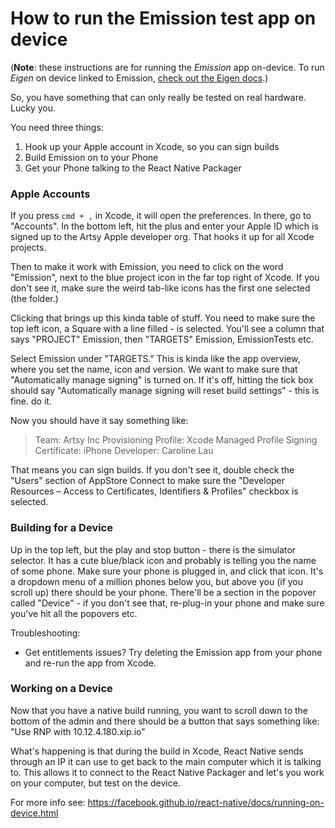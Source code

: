 # How to run the Emission test app on device

(**Note**: these instructions are for running the _Emission_ app on-device. To run _Eigen_ on device linked to Emission, [check out the Eigen docs](https://github.com/artsy/eigen/blob/master/docs/getting_started.md).)

So, you have something that can only really be tested on real hardware. Lucky you.

You need three things:

1. Hook up your Apple account in Xcode, so you can sign builds
2. Build Emission on to your Phone
3. Get your Phone talking to the React Native Packager

### Apple Accounts

If you press `cmd + ,` in Xcode, it will open the preferences. In there, go to "Accounts". In the bottom left, hit the plus and enter your Apple ID which is signed up to the Artsy Apple developer org. That hooks it up for all Xcode projects.

Then to make it work with Emission, you need to click on the word "Emission", next to the blue project icon in the far top right of Xcode. If you don't see it, make sure the weird tab-like icons has the first one selected (the folder.)

Clicking that brings up this kinda table of stuff. You need to make sure the top left icon, a Square with a line filled - is selected. You'll see a column that says "PROJECT" Emission, then "TARGETS" Emission, EmissionTests etc.

Select Emission under "TARGETS." This is kinda like the app overview, where you set the name, icon and version. We want to make sure that "Automatically manage signing" is turned on. If it's off, hitting the tick box should say "Automatically manage signing will reset build settings" - this is fine. do it.

Now you should have it say something like:

> Team: Artsy Inc
> Provisioning Profile: Xcode Managed Profile
> Signing Certificate: iPhone Developer: Caroline Lau

That means you can sign builds. If you don't see it, double check the "Users" section of AppStore Connect to make sure the "Developer Resources – Access to Certificates, Identifiers & Profiles" checkbox is selected.

### Building for a Device

Up in the top left, but the play and stop button - there is the simulator selector. It has a cute blue/black icon and probably is telling you the name of some phone. Make sure your phone is plugged in, and click that icon. It's a dropdown menu of a million phones below you, but above you (if you scroll up) there should be your phone. There'll be a section in the popover called "Device" - if you don't see that, re-plug-in your phone and make sure you've hit all the popovers etc.

Troubleshooting:

- Get entitlements issues? Try deleting the Emission app from your phone and re-run the app from Xcode.

### Working on a Device

Now that you have a native build running, you want to scroll down to the bottom of the admin and there should be a button that says something like: "Use RNP with 10.12.4.180.xip.io"

What's happening is that during the build in Xcode, React Native sends through an IP it can use to get back to the main computer which it is talking to. This allows it to connect to the React Native Packager and let's you work on your computer, but test on the device.

For more info see: https://facebook.github.io/react-native/docs/running-on-device.html
